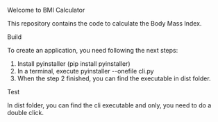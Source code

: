 Welcome to BMI Calculator

This repository contains the code to calculate the Body Mass Index.

Build

To create an application, you need following the next steps:
1. Install pyinstaller (pip install pyinstaller)
2. In a terminal, execute pyinstaller --onefile cli.py
3. When the step 2 finished, you can find the executable in dist folder.

Test

In dist folder, you can find the cli executable and only, you need to do a double click.
